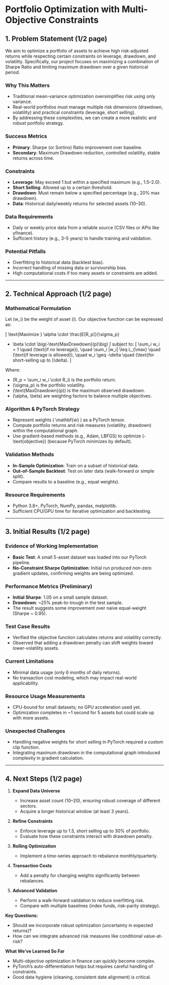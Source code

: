 # Portfolio Optimization with Multi-Objective Constraints

## 1. Problem Statement (1/2 page)

We aim to optimize a portfolio of assets to achieve high risk-adjusted returns while respecting certain constraints on leverage, drawdown, and volatility. Specifically, our project focuses on maximizing a combination of Sharpe Ratio and limiting maximum drawdown over a given historical period.

### Why This Matters
- Traditional mean-variance optimization oversimplifies risk using only variance.
- Real-world portfolios must manage multiple risk dimensions (drawdown, volatility) and practical constraints (leverage, short selling).
- By addressing these complexities, we can create a more realistic and robust portfolio strategy.

### Success Metrics
- **Primary**: Sharpe (or Sortino) Ratio improvement over baseline.
- **Secondary**: Maximum Drawdown reduction, controlled volatility, stable returns across time.

### Constraints
- **Leverage**: May exceed 1 but within a specified maximum (e.g., 1.5–2.0).
- **Short Selling**: Allowed up to a certain threshold.
- **Drawdown**: Must remain below a specified percentage (e.g., 20% max drawdown).
- **Data**: Historical daily/weekly returns for selected assets (10–30).

### Data Requirements
- Daily or weekly price data from a reliable source (CSV files or APIs like yfinance).
- Sufficient history (e.g., 3–5 years) to handle training and validation.

### Potential Pitfalls
- Overfitting to historical data (backtest bias).
- Incorrect handling of missing data or survivorship bias.
- High computational costs if too many assets or constraints are added.

---

## 2. Technical Approach (1/2 page)

### Mathematical Formulation
Let \(w_i\) be the weight of asset \(i\). Our objective function can be expressed as:

\[
\text{Maximize } 
  \alpha \cdot \frac{E[R_p]}{\sigma_p} 
  + \beta \cdot \big(-\text{MaxDrawdown}(p)\big)
\]
subject to:
\[
\sum_i w_i = 1 \quad (\text{if no leverage}), 
\quad \sum_i |w_i| \leq L_{\max} \quad (\text{if leverage is allowed}), 
\quad w_i \geq -\delta \quad (\text{for short-selling up to }\delta).
\]

Where:
- \(R_p = \sum_i w_i \cdot R_i\) is the portfolio return.
- \(\sigma_p\) is the portfolio volatility.
- \(\text{MaxDrawdown}(p)\) is the maximum observed drawdown.
- \(\alpha, \beta\) are weighting factors to balance multiple objectives.

### Algorithm & PyTorch Strategy
- Represent weights \( \mathbf{w} \) as a PyTorch tensor.
- Compute portfolio returns and risk measures (volatility, drawdown) within the computational graph.
- Use gradient-based methods (e.g., Adam, LBFGS) to optimize \(-\text{objective}\) (because PyTorch minimizes by default).

### Validation Methods
- **In-Sample Optimization**: Train on a subset of historical data.
- **Out-of-Sample Backtest**: Test on later data (walk-forward or simple split).
- Compare results to a baseline (e.g., equal weights).

### Resource Requirements
- Python 3.8+, PyTorch, NumPy, pandas, matplotlib.
- Sufficient CPU/GPU time for iterative optimization and backtesting.

---

## 3. Initial Results (1/2 page)

### Evidence of Working Implementation
- **Basic Test**: A small 5-asset dataset was loaded into our PyTorch pipeline. 
- **No-Constraint Sharpe Optimization**: Initial run produced non-zero gradient updates, confirming weights are being optimized.

### Performance Metrics (Preliminary)
- **Initial Sharpe**: 1.05 on a small sample dataset.
- **Drawdown**: ~25% peak-to-trough in the test sample.
- The result suggests some improvement over naive equal-weight (Sharpe ~ 0.95).

### Test Case Results
- Verified the objective function calculates returns and volatility correctly.
- Observed that adding a drawdown penalty can shift weights toward lower-volatility assets.

### Current Limitations
- Minimal data usage (only 6 months of daily returns).
- No transaction cost modeling, which may impact real-world applicability.

### Resource Usage Measurements
- CPU-bound for small datasets; no GPU acceleration used yet.
- Optimization completes in ~1 second for 5 assets but could scale up with more assets.

### Unexpected Challenges
- Handling negative weights for short selling in PyTorch required a custom clip function.
- Integrating maximum drawdown in the computational graph introduced complexity in gradient calculation.

---

## 4. Next Steps (1/2 page)

1. **Expand Data Universe**  
   - Increase asset count (10–20), ensuring robust coverage of different sectors.
   - Acquire a longer historical window (at least 3 years).

2. **Refine Constraints**  
   - Enforce leverage up to 1.5, short selling up to 30% of portfolio. 
   - Evaluate how these constraints interact with drawdown penalty.

3. **Rolling Optimization**  
   - Implement a time-series approach to rebalance monthly/quarterly.

4. **Transaction Costs**  
   - Add a penalty for changing weights significantly between rebalances.

5. **Advanced Validation**  
   - Perform a walk-forward validation to reduce overfitting risk.
   - Compare with multiple baselines (index funds, risk-parity strategy).

**Key Questions:**
- Should we incorporate robust optimization (uncertainty in expected returns)?
- How can we integrate advanced risk measures like conditional value-at-risk?

**What We’ve Learned So Far**  
- Multi-objective optimization in finance can quickly become complex.
- PyTorch’s auto-differentiation helps but requires careful handling of constraints.
- Good data hygiene (cleaning, consistent date alignment) is critical.

